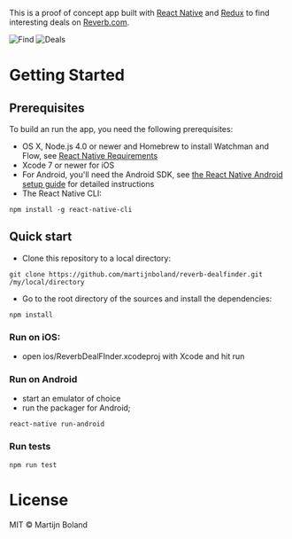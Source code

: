 This is a proof of concept app built with [React Native](https://facebook.github.io/react-native/) 
and [Redux](http://redux.js.org/) to find interesting deals on [Reverb.com](https://reverb.com).

![Find](https://raw.githubusercontent.com/martijnboland/reverb-dealfinder/master/docs/screenshots/find.png)
![Deals](https://raw.githubusercontent.com/martijnboland/reverb-dealfinder/master/docs/screenshots/deals.png)
# Getting Started

## Prerequisites

To build an run the app, you need the following prerequisites:
- OS X, Node.js 4.0 or newer and Homebrew to install Watchman and Flow,
see [React Native Requirements](https://facebook.github.io/react-native/docs/getting-started.html) 
- Xcode 7 or newer for iOS
- For Android, you'll need the Android SDK, see [the React Native Android setup guide](https://facebook.github.io/react-native/docs/android-setup.html) for detailed instructions
- The React Native CLI:

```
npm install -g react-native-cli
```

## Quick start

- Clone this repository to a local directory:

```
git clone https://github.com/martijnboland/reverb-dealfinder.git /my/local/directory
```

- Go to the root directory of the sources and install the dependencies:

``` 
npm install
```

### Run on iOS: 
- open ios/ReverbDealFInder.xcodeproj with Xcode and hit run

### Run on Android
- start an emulator of choice
- run the packager for Android;

```
react-native run-android
```
  
### Run tests

```
npm run test
``` 
 
 # License
 MIT &copy; Martijn Boland

